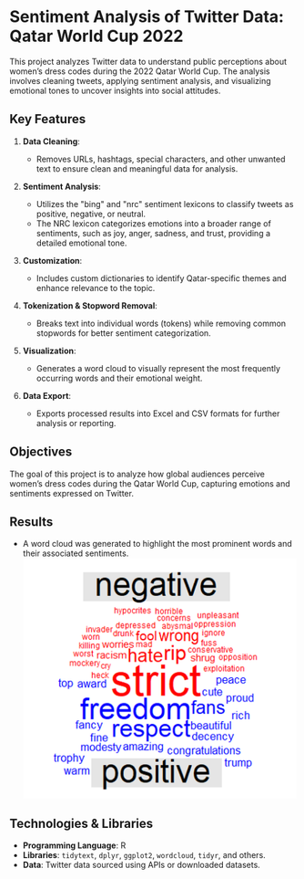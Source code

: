 # Sentiment Analysis of Twitter Data: Qatar World Cup 2022

This project analyzes Twitter data to understand public perceptions about women’s dress codes during the 2022 Qatar World Cup. The analysis involves cleaning tweets, applying sentiment analysis, and visualizing emotional tones to uncover insights into social attitudes.

## Key Features

1. **Data Cleaning**:  
   - Removes URLs, hashtags, special characters, and other unwanted text to ensure clean and meaningful data for analysis.

2. **Sentiment Analysis**:  
   - Utilizes the "bing" and "nrc" sentiment lexicons to classify tweets as positive, negative, or neutral.  
   - The NRC lexicon categorizes emotions into a broader range of sentiments, such as joy, anger, sadness, and trust, providing a detailed emotional tone.

3. **Customization**:  
   - Includes custom dictionaries to identify Qatar-specific themes and enhance relevance to the topic.

4. **Tokenization & Stopword Removal**:  
   - Breaks text into individual words (tokens) while removing common stopwords for better sentiment categorization.

5. **Visualization**:  
   - Generates a word cloud to visually represent the most frequently occurring words and their emotional weight.

6. **Data Export**:  
   - Exports processed results into Excel and CSV formats for further analysis or reporting.

## Objectives

The goal of this project is to analyze how global audiences perceive women’s dress codes during the Qatar World Cup, capturing emotions and sentiments expressed on Twitter.

## Results

- A word cloud was generated to highlight the most prominent words and their associated sentiments.  
![Word Cloud](https://github.com/AlexGit-05/NLP/blob/main/Sentimental%20Analysis/word%20cloud.png)

## Technologies & Libraries

- **Programming Language**: R  
- **Libraries**: `tidytext`, `dplyr`, `ggplot2`, `wordcloud`, `tidyr`, and others.  
- **Data**: Twitter data sourced using APIs or downloaded datasets.
